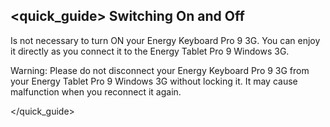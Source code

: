 ## <quick_guide> Switching On and Off

Is not necessary to turn ON your Energy Keyboard Pro 9 3G. You can enjoy it directly as you connect it to the Energy Tablet Pro 9 Windows 3G.

Warning: Please do not disconnect your Energy Keyboard Pro 9 3G from your Energy Tablet Pro 9 Windows 3G without locking it. It may cause malfunction when you reconnect it again.

</quick_guide>
